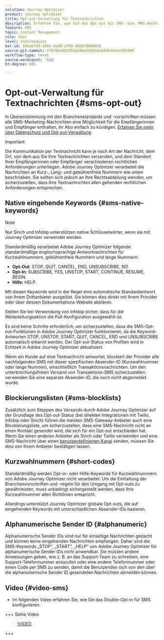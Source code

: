 ```yaml
---
solution: Journey Optimizer
product: journey optimizer
title: Opt-out-Verwaltung für Textnachrichten
description: Erfahren Sie, wie Sie das Opt-out mit SMS- bzw. MMS-Nachrichten verwalten können
feature: SMS
topic: Content Management
role: User
level: Intermediate
exl-id: 59ea67d9-e90c-4ad0-afb9-d0e0fd868855
source-git-commit: 478706e893354d59be5d2010da84546aa4385d99
workflow-type: tm+mt
source-wordcount: '516'
ht-degree: 90%

---
```


# Opt-out-Verwaltung für Textnachrichten {#sms-opt-out}

In Übereinstimmung mit den Branchenstandards und -vorschriften müssen alle SMS-Marketing-Nachrichten eine Möglichkeit für die Empfängerinnen und Empfänger enthalten, ihr Abo einfach zu kündigen. [Erfahren Sie mehr über Datenschutz und Opt-out-Verwaltung](../privacy/opt-out.md)

>[!IMPORTANT]
>
>Die Kommunikation per Textnachricht kann je nach Art der Nachricht, dem Ort, von dem aus Sie Ihre Textnachrichten versenden, und dem Standort Ihrer Empfängerinnen oder Empfänger verschiedenen rechtlichen Anforderungen unterliegen. Adobe Journey Optimizer verarbeitet die Nachrichten an Kurz-, Lang- und gebührenfreie Nummern wie unten beschrieben. Sie sollten sich jedoch an Ihre Rechtsabteilung wenden, um sicherzustellen, dass Ihre Textnachrichten allen geltenden rechtlichen Anforderungen entsprechen.
>

## Native eingehende Keywords {#sms-native-keywords}

>[!NOTE]
>
> Nur Sinch und Infobip unterstützen native Schlüsselwörter, wenn sie mit Journey Optimizer verwendet werden.

Standardmäßig verarbeitet Adobe Journey Optimizer folgende standardmäßige englischsprachige Antwortnachrichten für Kurzwahlnummern, gebührenfreie Nummern und lange Nummern:

* **Opt-Out**: STOP, QUIT, CANCEL, END, UNSUBSCRIBE, NO.
* **Opt-In**: SUBSCRIBE, YES, UNSTOP, START, CONTINUE, RESUME, BEGIN.
* **Hilfe**: HELP.

Mit diesen Keywords wird in der Regel eine automatische Standardantwort von Ihrem Drittanbieter ausgelöst. Sie können dies direkt mit Ihrem Provider oder über dessen Dokumentations-Website abklären.

Stellen Sie bei Verwendung von Infobip sicher, dass für die Weiterleitungsaktion die Pull-Konfiguration ausgewählt ist.

Es sind keine Schritte erforderlich, um sicherzustellen, dass die SMS-Opt-out-Funktionen in Adobe Journey Optimizer funktionieren, da die Keyword-Antworten STOP, UNSTOP, START, QUIT, CANCEL, END und UNSUBSCRIBE automatisch erkannt werden. Der Opt-out-Status von Profilen wird in Echtzeit in Adobe Journey Optimizer aktualisiert.

Wenn ein Kunde auf eine Textnachricht antwortet, blockiert der Provider alle nachfolgenden SMS mit dieser spezifischen Absender-ID (Kurzwahlnummer oder lange Nummer), einschließlich Transaktionsnachrichten. Um den unterbrechungsfreien Versand von Transaktions-SMS sicherzustellen, verwenden Sie eine separate Absender-ID, die noch nicht abgemeldet wurde.

## Blockierungslisten {#sms-blocklists}

Zusätzlich zum Stoppen des Versands durch Adobe Journey Optimizer auf der Grundlage des Opt-out-Status (bei direkten Integrationen mit Twilio, Infobip oder Sinch) führen die meisten SMS-Gateway-Anbieter auch eine Blockierungsliste, um sicherzustellen, dass eine SMS-Nachricht nicht an einen Kontakt gesendet wird, die sich für ein Opt-out entschieden hat. Wenn Sie einen anderen Anbieter als Sinch oder Twilio verwenden und eine SMS-Nachricht über einen [benutzerdefinierten Kanal](../building-journeys/using-custom-actions.md) senden, müssen Sie dies von Ihrem Anbieter bestätigen lassen.


## Kurzwahlnummern {#short-codes}

Standardmäßig werden Opt-in- oder Hilfe-Keywords für Kurzwahlnummern von Adobe Journey Optimizer nicht verarbeitet. Um die Einhaltung der Branchenvorschriften und -regeln für den Umgang mit Opt-outs zu gewährleisten, muss unbedingt sichergestellt werden, dass Ihre Kurzwahlnummer allen Richtlinien entspricht.

Allerdings unterstützt Journey Optimizer globale Opt-outs, die auf eingehenden Keywords mit unterschiedlichen Absender-IDs basieren.

## Alphanumerische Sender ID {#alphanumeric}

Alphanumerische Sender IDs sind nur für einseitige Nachrichten gedacht und können keine eingehenden Nachrichten empfangen. Daher sind die SMS-Keywords „STOP“, „START“, „HELP“ von Adobe Journey Optimizer für alphanumerische Sender IDs nicht anwendbar. Sie müssen andere Anweisungen geben, wie z. B. an das Support-Team zu schreiben, eine Support-Telefonnummer anzurufen oder eine andere Telefonnummer oder einen Code per SMS zu senden, damit die Benutzenden sich von den über die alphanumerische Sender ID gesendeten Nachrichten abmelden können.

## Video {#video-sms}

* Im folgenden Video erfahren Sie, wie Sie das Double-Opt-in für SMS konfigurieren.

+++ Siehe Video

  >[!VIDEO](https://video.tv.adobe.com/v/3427129/?learn=on)

+++

